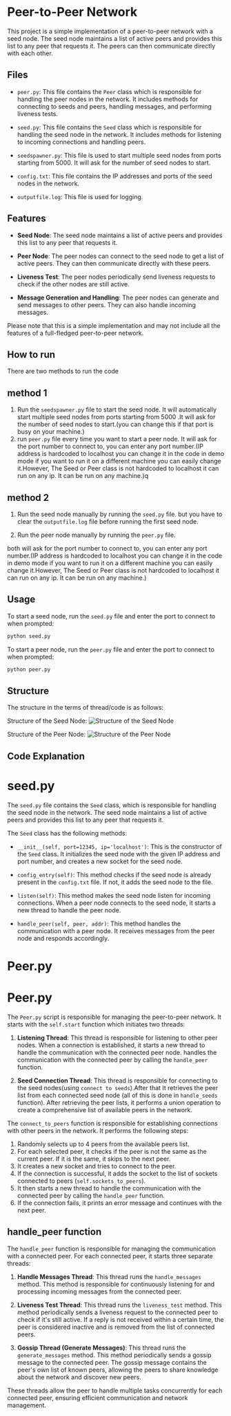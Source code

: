 # Peer-to-Peer Network

This project is a simple implementation of a peer-to-peer network with a seed node. The seed node maintains a list of active peers and provides this list to any peer that requests it. The peers can then communicate directly with each other.

## Files

- `peer.py`: This file contains the `Peer` class which is responsible for handling the peer nodes in the network. It includes methods for connecting to seeds and peers, handling messages, and performing liveness tests.

- `seed.py`: This file contains the `Seed` class which is responsible for handling the seed node in the network. It includes methods for listening to incoming connections and handling peers.

- `seedspawner.py`: This file is used to start multiple seed nodes from ports starting from 5000. It will ask for the number of seed nodes to start.
- `config.txt`: This file contains the IP addresses and ports of the seed nodes in the network.

- `outputfile.log`: This file is used for logging.


## Features

- **Seed Node**: The seed node maintains a list of active peers and provides this list to any peer that requests it.

- **Peer Node**: The peer nodes can connect to the seed node to get a list of active peers. They can then communicate directly with these peers.

- **Liveness Test**: The peer nodes periodically send liveness requests to check if the other nodes are still active.

- **Message Generation and Handling**: The peer nodes can generate and send messages to other peers. They can also handle incoming messages.

Please note that this is a simple implementation and may not include all the features of a full-fledged peer-to-peer network.

## How to run
There are two methods to run the code
## method 1
1. Run the `seedspawner.py` file to start the seed node. It will automatically start multiple seed nodes from ports starting from 5000 .It will ask for the number of seed nodes to start.(you can change this if that port is busy on your machine.)
2. run `peer.py` file every time you want to start a peer node. It will ask for the port number to connect to, you can enter any port number.(IP address is hardcoded to localhost you can change it in the code in demo mode if you want to run it on a different machine you can easily change it.However, The Seed or Peer class is not hardcoded to localhost it can run on any ip. It can be run on any machine.)q

## method 2
1. Run the seed node manually by running the `seed.py` file. but you have to clear the `outputfile.log` file before running the first seed node.

2. Run the peer node manually by running the `peer.py` file.

both will ask for the port number to connect to, you can enter any port number.(IP address is hardcoded to localhost you can change it in the code in demo mode if you want to run it on a different machine you can easily change it.However, The Seed or Peer class is not hardcoded to localhost it can run on any ip. It can be run on any machine.)


## Usage

To start a seed node, run the `seed.py` file and enter the port to connect to when prompted:

```sh
python seed.py
```
To start a peer node, run the `peer.py` file and enter the port to connect to when prompted:

```sh
python peer.py
```

## Structure
The structure in the terms of thread/code is as follows:

Structure of the Seed Node:
![Structure of the Seed Node](extras/imageseed.png)

Structure of the Peer Node:
![Structure of the Peer Node](extras/imagepeer.png)

## Code Explanation
# seed.py

The `seed.py` file contains the `Seed` class, which is responsible for handling the seed node in the network. The seed node maintains a list of active peers and provides this list to any peer that requests it. 

The `Seed` class has the following methods:

- `__init__(self, port=12345, ip='localhost')`: This is the constructor of the `Seed` class. It initializes the seed node with the given IP address and port number, and creates a new socket for the seed node.

- `config_entry(self)`: This method checks if the seed node is already present in the `config.txt` file. If not, it adds the seed node to the file.

- `listen(self)`: This method makes the seed node listen for incoming connections. When a peer node connects to the seed node, it starts a new thread to handle the peer node.

- `handle_peer(self, peer, addr)`: This method handles the communication with a peer node. It receives messages from the peer node and responds accordingly.


# Peer.py
# Peer.py

The `Peer.py` script is responsible for managing the peer-to-peer network. It starts with the `self.start` function which initiates two threads:

1. **Listening Thread**: This thread is responsible for listening to other peer nodes. When a connection is established, it starts a new thread to handle the communication with the connected peer node.
handles the communication with the connected peer by calling the `handle_peer` function.

2. **Seed Connection Thread**: This thread is responsible for connecting to the seed nodes(using `connect to seeds`).After that It retrieves the peer list from each connected seed node (all of this is done in `handle_seeds` function). After retrieving the peer lists, it performs a union operation to create a comprehensive list of available peers in the network.



The `connect_to_peers` function is responsible for establishing connections with other peers in the network. It performs the following steps:

1. Randomly selects up to 4 peers from the available peers list.
2. For each selected peer, it checks if the peer is not the same as the current peer. If it is the same, it skips to the next peer.
3. It creates a new socket and tries to connect to the peer.
4. If the connection is successful, it adds the socket to the list of sockets connected to peers (`self.sockets_to_peers`).
5. It then starts a new thread to handle the communication with the connected peer by calling the `handle_peer` function.
6. If the connection fails, it prints an error message and continues with the next peer.

## handle_peer function

The `handle_peer` function is responsible for managing the communication with a connected peer. For each connected peer, it starts three separate threads:

1. **Handle Messages Thread**: This thread runs the `handle_messages` method. This method is responsible for continuously listening for and processing incoming messages from the connected peer.

2. **Liveness Test Thread**: This thread runs the `liveness_test` method. This method periodically sends a liveness request to the connected peer to check if it's still active. If a reply is not received within a certain time, the peer is considered inactive and is removed from the list of connected peers.

3. **Gossip Thread (Generate Messages)**: This thread runs the `generate_messages` method. This method periodically sends a gossip message to the connected peer. The gossip message contains the peer's own list of known peers, allowing the peers to share knowledge about the network and discover new peers.

These threads allow the peer to handle multiple tasks concurrently for each connected peer, ensuring efficient communication and network management.
